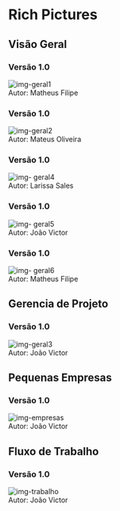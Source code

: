 # Rich Pictures	



## Visão Geral
### Versão 1.0  
![img-geral1](https://i.imgur.com/V0OFrtn.png)  
Autor: Matheus Filipe

### Versão 1.0  
![img-geral2](https://i.imgur.com/zKH3GTK.png)  
 Autor: Mateus Oliveira

### Versão 1.0  
![img- geral4](https://i.imgur.com/H7Bc12y.png)  
Autor: Larissa Sales

### Versão 1.0  
![img- geral5](https://i.imgur.com/io54nOp.png)  
Autor: João Victor 

### Versão 1.0  
![img- geral6](https://i.imgur.com/5bISHEI.png)  
Autor: Matheus Filipe 

## Gerencia de Projeto 

### Versão 1.0  
![img-geral3](https://i.imgur.com/rXttLcQ.png)  
Autor: João Victor


## Pequenas Empresas
### Versão 1.0  
![img-empresas](https://i.imgur.com/0Acz1pW.png)  
Autor: João Victor

## Fluxo de Trabalho
### Versão 1.0  
![img-trabalho](https://i.imgur.com/IT3rbkp.png)  
Autor: João Victor